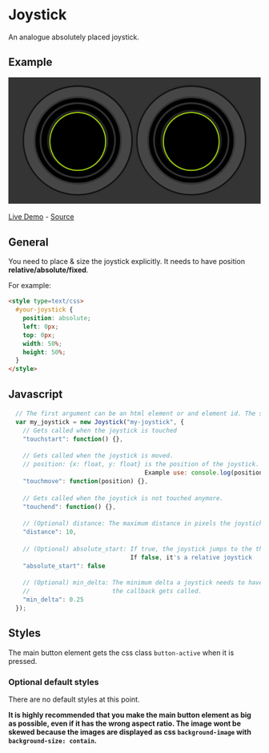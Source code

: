 # Joystick
An analogue absolutely placed joystick.

## Example

![alt text](https://github.com/airconsole/airconsole-controls/raw/master/examples/joystick.png "Button Example")

[Live Demo](https://rawgit.com/AirConsole/airconsole-controls/master/examples/joystick.html) -
[Source](https://github.com/AirConsole/airconsole-controls/blob/master/examples/joystick.html)

## General

You need to place & size the joystick explicitly. It needs to have position **relative/absolute/fixed**.

For example:
```html
<style type=text/css>
  #your-joystick {
    position: absolute;
    left: 0px;
    top: 0px;
    width: 50%;
    height: 50%;
  }
</style>
```

## Javascript
```javascript
  // The first argument can be an html element or and element id. The second argument are options.
  var my_joystick = new Joystick("my-joystick", {
    // Gets called when the joystick is touched
    "touchstart": function() {},
    
    // Gets called when the joystick is moved.
    // position: {x: float, y: float} is the position of the joystick. Values are between -1 and 1
                                      Example use: console.log(position.x,  position.y);
    "touchmove": function(position) {},
    
    // Gets called when the joystick is not touched anymore.
    "touchend": function() {},
    
    // (Optional) distance: The maximum distance in pixels the joystick can be moved.
    "distance": 10,
    
    // (Optional) absolute_start: If true, the joystick jumps to the thumb, when its pressed.
                                  If false, it's a relative joystick
    "absolute_start": false
    
    // (Optional) min_delta: The minimum delta a joystick needs to have moved before
    //                       the callback gets called.
    "min_delta": 0.25
  });
```

## Styles

The main button element gets the css class ```button-active``` when it is pressed.

### Optional default styles

There are no default styles at this point.

**It is highly recommended that you make the main button element as big as possible, even if it has the wrong aspect ratio. The image wont be skewed because the images are displayed as css ```background-image``` with ```background-size: contain```.**
